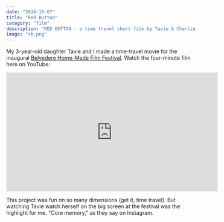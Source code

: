 ```yaml
---
date: "2024-10-07"
title: "Red Button"
category: "film"
description: "RED BUTTON - a time travel short film by Tavie & Charlie Harrington"
image: "rb.png"
---
```


My 3-year-old daughter Tavie and I made a time-travel movie for the inaugural [Belvedere Home-Made Film Festival](https://bhmff.com). Watch the four-minute film here on YouTube:

<iframe width="560" height="315" src="https://www.youtube.com/embed/3gJ6zjAjs7g?si=i6P6ekTYDYhZfpxO" title="YouTube video player" frameborder="0" allow="accelerometer; autoplay; clipboard-write; encrypted-media; gyroscope; picture-in-picture; web-share" referrerpolicy="strict-origin-when-cross-origin" allowfullscreen></iframe>

This project was fun on so many dimensions (get it, time travel). But watching Tavie watch herself on the big screen at the festival was the highlight for me. "Core memory," as they say on Instagram.